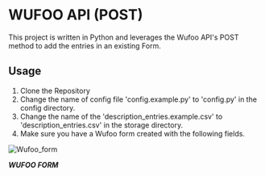 # WUFOO API (POST)

This project is written in Python and leverages the Wufoo API's POST method to add the entries in an existing Form.

## Usage

1. Clone the Repository
2. Change the name of config file 'config.example.py' to 'config.py' in the config directory.
3. Change the name of the 'description_entries.example.csv' to 'description_entries.csv' in the storage directory.
4. Make sure you have a Wufoo form created with the following fields.

![Wufoo_form](https://user-images.githubusercontent.com/29580265/68093597-53a53a00-fe65-11e9-8a2c-a3eeab5dc607.jpg)

***WUFOO FORM***